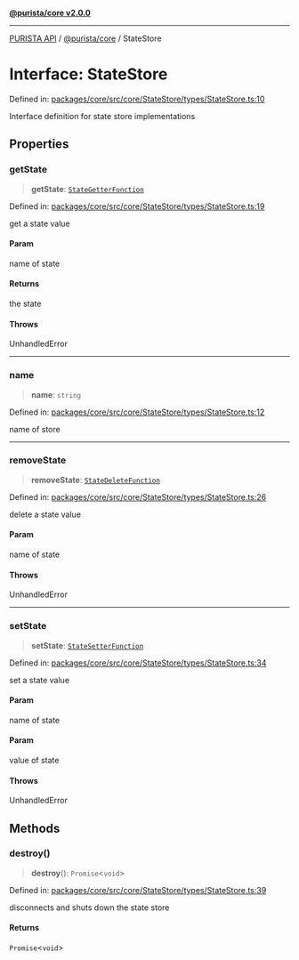 [**@purista/core v2.0.0**](../README.md)

***

[PURISTA API](../../../packages.md) / [@purista/core](../README.md) / StateStore

# Interface: StateStore

Defined in: [packages/core/src/core/StateStore/types/StateStore.ts:10](https://github.com/puristajs/purista/blob/master/packages/core/src/core/StateStore/types/StateStore.ts#L10)

Interface definition for state store implementations

## Properties

### getState

> **getState**: [`StateGetterFunction`](../type-aliases/StateGetterFunction.md)

Defined in: [packages/core/src/core/StateStore/types/StateStore.ts:19](https://github.com/puristajs/purista/blob/master/packages/core/src/core/StateStore/types/StateStore.ts#L19)

get a state value

#### Param

name of state

#### Returns

the state

#### Throws

UnhandledError

***

### name

> **name**: `string`

Defined in: [packages/core/src/core/StateStore/types/StateStore.ts:12](https://github.com/puristajs/purista/blob/master/packages/core/src/core/StateStore/types/StateStore.ts#L12)

name of store

***

### removeState

> **removeState**: [`StateDeleteFunction`](../type-aliases/StateDeleteFunction.md)

Defined in: [packages/core/src/core/StateStore/types/StateStore.ts:26](https://github.com/puristajs/purista/blob/master/packages/core/src/core/StateStore/types/StateStore.ts#L26)

delete a state value

#### Param

name of state

#### Throws

UnhandledError

***

### setState

> **setState**: [`StateSetterFunction`](../type-aliases/StateSetterFunction.md)

Defined in: [packages/core/src/core/StateStore/types/StateStore.ts:34](https://github.com/puristajs/purista/blob/master/packages/core/src/core/StateStore/types/StateStore.ts#L34)

set a state value

#### Param

name of state

#### Param

value of state

#### Throws

UnhandledError

## Methods

### destroy()

> **destroy**(): `Promise`\<`void`\>

Defined in: [packages/core/src/core/StateStore/types/StateStore.ts:39](https://github.com/puristajs/purista/blob/master/packages/core/src/core/StateStore/types/StateStore.ts#L39)

disconnects and shuts down the state store

#### Returns

`Promise`\<`void`\>
